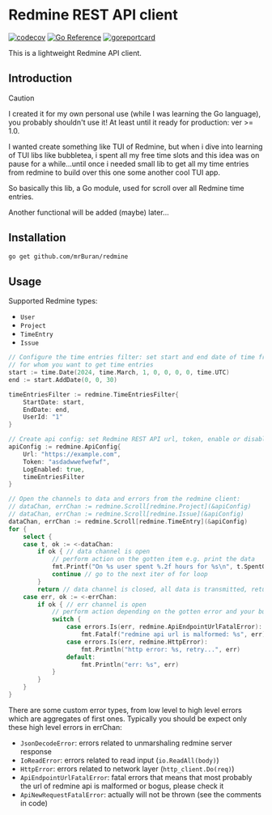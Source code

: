 # Redmine REST API client
[![codecov](https://codecov.io/github/mrBuran/redmine/graph/badge.svg?token=NNJYP8B5V8)](https://codecov.io/github/mrBuran/redmine)
[![Go Reference](https://pkg.go.dev/badge/github.com/mrBuran/redmine.svg)](https://pkg.go.dev/github.com/mrBuran/redmine)
[![goreportcard](https://goreportcard.com/badge/github.com/mrBuran/redmine)](https://goreportcard.com/report/github.com/mrBuran/redmine)

This is a lightweight Redmine API client.

## Introduction

> [!CAUTION]
> I created it for my own personal use (while I was learning the Go language),
> you probably shouldn't use it! At least until it ready for production: ver >= 1.0.

I wanted create something like TUI of Redmine, but when i dive into learning of TUI libs like bubbletea, i spent all my free time slots and this idea was on pause for a while...until once i needed
small lib to get all my time entries from redmine to build over this one some another cool TUI app.

So basically this lib, a Go module, used for scroll over all Redmine time entries.

Another functional will be added (maybe) later...

## Installation

```sh
go get github.com/mrBuran/redmine
```

## Usage

Supported Redmine types:
- `User`
- `Project`
- `TimeEntry`
- `Issue`

```go
// Configure the time entries filter: set start and end date of time frame and user id
// for whom you want to get time entries
start := time.Date(2024, time.March, 1, 0, 0, 0, 0, time.UTC)
end := start.AddDate(0, 0, 30)

timeEntriesFilter := redmine.TimeEntriesFilter{
    StartDate: start,
    EndDate: end,
    UserId: "1"
}

// Create api config: set Redmine REST API url, token, enable or disable logging
apiConfig := redmine.ApiConfig{
    Url: "https://example.com",
    Token: "asdadwwefwefwf",
    LogEnabled: true,
    timeEntriesFilter
}

// Open the channels to data and errors from the redmine client:
// dataChan, errChan := redmine.Scroll[redmine.Project](&apiConfig)
// dataChan, errChan := redmine.Scroll[redmine.Issue](&apiConfig)
dataChan, errChan := redmine.Scroll[redmine.TimeEntry](&apiConfig)
for {
    select {
    case t, ok := <-dataChan:
        if ok { // data channel is open
            // perform action on the gotten item e.g. print the data
            fmt.Printf("On %s user spent %.2f hours for %s\n", t.SpentOn, t.Hours, t.Comment)
            continue // go to the next iter of for loop
        }
        return // data channel is closed, all data is transmitted, return to the main loop
    case err, ok := <-errChan:
        if ok { // err channel is open
            // perform action depending on the gotten error and your business logic
            switch {
                case errors.Is(err, redmine.ApiEndpointUrlFatalError):
                    fmt.Fatalf("redmine api url is malformed: %s", err)
                case errors.Is(err, redmine.HttpError):
                    fmt.Println("http error: %s, retry...", err)
                default:
                    fmt.Println("err: %s", err)
            }
        }
    }
}
```

There are some custom error types, from low level to high level errors which are aggregates of first ones. Typically you should be expect only these high level errors in errChan:
- `JsonDecodeError`: errors related to unmarshaling redmine server response
- `IoReadError`: errors related to read input (`io.ReadAll(body)`)
- `HttpError`: errors related to network layer (`http_client.Do(req)`)
- `ApiEndpointUrlFatalError`: fatal errors that means that most probably
  the url of redmine api is malformed or bogus, please check it
- `ApiNewRequestFatalError`: actually will not be thrown (see the comments in code)
